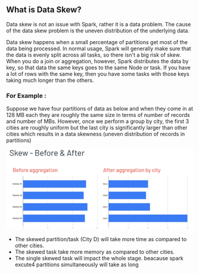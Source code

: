 ## What is Data Skew?
Data skew is not an issue with Spark, rather it is a data problem. The cause of the data skew problem is the uneven distribution of the underlying data.

Data skew happens when a small percentage of partitions get most of the data being processed. In normal usage, Spark will generally make sure that the data is evenly split across all tasks, so there isn't a big risk of skew. When you do a join or aggregation, however, Spark distributes the data by key, so that data the same keys goes to the same Node or task. If you have a lot of rows with the same key, then you have some tasks with those keys taking much longer than the others.

### For Example :
Suppose we have four partitions of data as below and when they come in at 128 MB each they are roughly the same size in terms of number of records and number of MBs. However, once we perform a group by city, the first 3 cities are roughly uniform but the last city is significantly larger than other cities which results in a data skewness (uneven distribution of records in partitions)

![Spark](https://github.com/gurditsingh/blog/blob/gh-pages/_screenshots/spark-data-skew.png?raw=true)

 - The skewed partition/task (City D) will take more time as compared to other cities.
 - The skewed task take more memory as compared to other cities.
 - The single skewed task will impact the whole stage. beacause spark excute4 partitions simultaneously will take as long

<!--stackedit_data:
eyJoaXN0b3J5IjpbLTMyODU4NDA0LC01Mzk2ODA0MTQsODM5OD
M0MjkxLDE4MTA4MDMzNTcsMTg3MTM1NDkwNCwxMTI5NDM4Nzg1
LDExMjk3OTA4MjYsMTUzODIzMzMyNCwtMjA3MDIzMzg2Niw0MD
E3OTI5MTEsNzE2NTIwMDg4LC0zNjY4MDQ1MDMsLTE3MDA0Mjgz
MDEsMTUxMjQ4NTMwOCwxMjc2ODU2MjYsLTIwMjcxOTc5ODUsMT
QwMTY4NjY2MiwtMTE0MDE5MjQ5NywtNTIzMDIxNzgzLC0yNTQx
NjI2NV19
-->